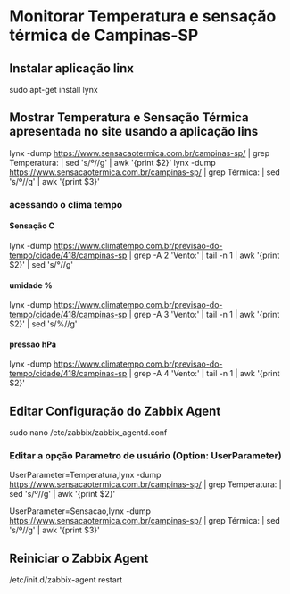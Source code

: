 # Monitorar Temperatura e sensação térmica de Campinas-SP

## Instalar aplicação linx
sudo apt-get install lynx

## Mostrar Temperatura e Sensação Térmica apresentada no site usando a aplicação lins
lynx -dump https://www.sensacaotermica.com.br/campinas-sp/ | grep Temperatura: | sed 's/º//g' | awk '{print $2}'
lynx -dump https://www.sensacaotermica.com.br/campinas-sp/ | grep Térmica: | sed 's/º//g' | awk '{print $3}'

### acessando o clima tempo
#### Sensação C
lynx -dump https://www.climatempo.com.br/previsao-do-tempo/cidade/418/campinas-sp | grep -A 2 'Vento:' | tail -n 1 | awk '{print $2}' | sed 's/°//g'
#### umidade %
lynx -dump https://www.climatempo.com.br/previsao-do-tempo/cidade/418/campinas-sp | grep -A 3 'Vento:' | tail -n 1 | awk '{print $2}' | sed 's/%//g'
#### pressao hPa
lynx -dump https://www.climatempo.com.br/previsao-do-tempo/cidade/418/campinas-sp | grep -A 4 'Vento:' | tail -n 1 | awk '{print $2}'


## Editar Configuração do Zabbix Agent
sudo nano /etc/zabbix/zabbix_agentd.conf

### Editar a opção Parametro de usuário (Option: UserParameter)

UserParameter=Temperatura,lynx -dump https://www.sensacaotermica.com.br/campinas-sp/ | grep Temperatura: | sed 's/º//g' | awk '{print $2}'

UserParameter=Sensacao,lynx -dump https://www.sensacaotermica.com.br/campinas-sp/ | grep Térmica: | sed 's/º//g' | awk '{print $3}'

## Reiniciar o Zabbix Agent

/etc/init.d/zabbix-agent restart

